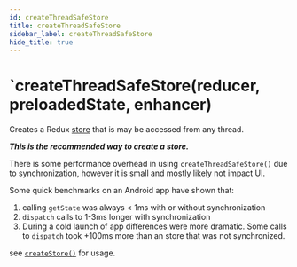 ```yaml
---
id: createThreadSafeStore
title: createThreadSafeStore
sidebar_label: createThreadSafeStore
hide_title: true
---
```


# `createThreadSafeStore(reducer, preloadedState, enhancer)

Creates a Redux [store](Store.md) that is may be accessed from any thread.

***This is the recommended way to create a store.***

There is some performance overhead in using `createThreadSafeStore()` due to
synchronization, however it is small and mostly likely not impact UI.

Some quick benchmarks on an Android app have shown that:

1. calling `getState` was always < 1ms with or without synchronization
2. `dispatch` calls to 1-3ms longer with synchronization
3. During a cold launch of app differences were more dramatic.  Some calls to `dispatch` took +100ms more than an store that was not synchronized.

see [`createStore()`](./createStore.md) for usage.
